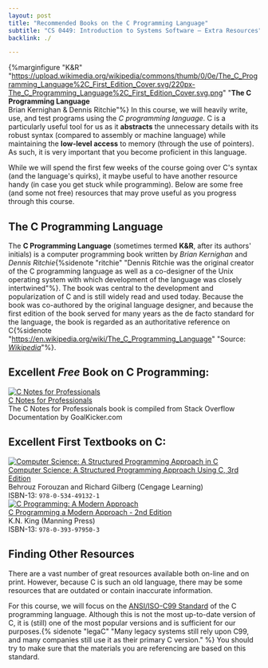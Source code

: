 ```yaml
---
layout: post
title: "Recommended Books on the C Programming Language"
subtitle: "CS 0449: Introduction to Systems Software — Extra Resources"
backlink: ./

---
```

{%marginfigure "K&R" "https://upload.wikimedia.org/wikipedia/commons/thumb/0/0e/The_C_Programming_Language%2C_First_Edition_Cover.svg/220px-The_C_Programming_Language%2C_First_Edition_Cover.svg.png" "**The C Programming Language**<br/>Brian Kernighan & Dennis Ritchie"%}
In this course, we will heavily write, use, and test programs using the *C programming language*. C is a particularly useful tool for us as it **abstracts** the unnecessary details with its robust syntax (compared to assembly or machine language) while maintaining the **low-level access** to memory (through the use of pointers). As such, it is very important that you become proficient in this language.

While we will spend the first few weeks of the course going over C's syntax (and the language's quirks), it maybe useful to have another resource handy (in case you get stuck while programming). Below are some free (and some not free) resources that may prove useful as you progress through this course.

## The C Programming Language
The **C Programming Language** (sometimes termed **K&R**, after its authors' initials) is a computer programming book written by *Brian Kernighan* and *Dennis Ritchie*{%sidenote "ritchie" "Dennis Ritchie was the original creator of the C programming language as well as a co-designer of the Unix operating system with which development of the language was closely intertwined"%}. The book was central to the development and popularization of C and is still widely read and used today. Because the book was co-authored by the original language designer, and because the first edition of the book served for many years as the de facto standard for the language, the book is regarded as an authoritative reference on C{%sidenote "https://en.wikipedia.org/wiki/The_C_Programming_Language" "Source: [*Wikipedia*](https://en.wikipedia.org/wiki/The_C_Programming_Language)"%}.

## Excellent *Free* Book on C Programming:
<div class="div-55">
<div class="row my-3">
<div class="col-3">
    <a href="https://goalkicker.com/CBook/"><img alt="C Notes for Professionals" src="https://teaching.csse.uwa.edu.au/units/CITS2002/images/CGrow.png"></a>
</div>
<div class="col-9">
    <div class="fw-bold"><a href="https://goalkicker.com/CBook/">C Notes for Professionals</a></div>
    <div class="fst-italic fw-medium">The C Notes for Professionals book is compiled from Stack Overflow Documentation by GoalKicker.com</div>
</div>
</div>
</div>

## Excellent First Textbooks on C:
<div class="div-55">
<div class="row my-3">
<div class="col-3">
    <a href="hhttps://www.cengage.com/c/isbn/9780357506134/"><img alt="Computer Science: A Structured Programming Approach in C" src="https://www.cengage.com/covers/imageServlet?image_type=LRGFC&catalog=cengage&productISBN13=9780357506134"></a>
</div>
<div class="col-9">
    <div class="fw-bold"><a href="hhttps://www.cengage.com/c/isbn/9780357506134/">Computer Science: A Structured Programming Approach Using C, 3rd Edition</a></div>
    <div class="fst-italic fw-medium">Behrouz Forouzan and Richard Gilberg (Cengage Learning)</div>
    <div>ISBN-13: <code>978-0-534-49132-1</code></div>
</div>
</div>
<div class="row my-3">
<div class="col-3">
    <a href="http://knking.com/books/c2/"><img alt="C Programming: A Modern Approach" src="http://knking.com/books/c2/images/cover2.jpg"></a>
</div>
<div class="col-9">
    <div class="fw-bold"><a href="http://knking.com/books/c2/">C Programming a Modern Approach - 2nd Edition</a></div>
    <div class="fst-italic fw-medium">K.N. King (Manning  Press)</div>
    <div>ISBN-13: <code>978-0-393-97950-3</code></div>
</div>
</div>
</div>

## Finding Other Resources
There are a vast number of great resources available both on-line and on print. However, because C is such an old language, there may be some resources that are outdated or contain inaccurate information. 

For this course, we will focus on the [ANSI/ISO-C99 Standard](https://en.wikipedia.org/wiki/C99) of the C programming language. Although this is not the most up-to-date version of C, it is (still) one of the most popular versions and is sufficient for our purposes.{% sidenote "legaC" "Many legacy systems still rely upon C99, and many companies still use it as their primary C version." %} You should try to make sure that the materials you are referencing are based on this standard.